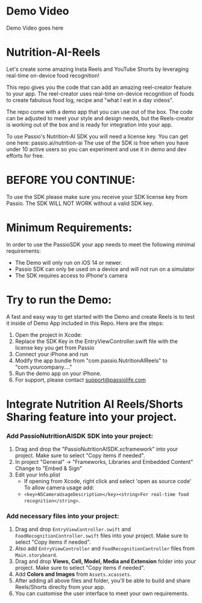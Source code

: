 # Demo Video

Demo Video goes here

# Nutrition-AI-Reels

Let's create some amazing Insta Reels and YouTube Shorts by leveraging real-time on-device food recognition! 

This repo gives you the code that can add an amazing reel-creator feature to your app. 
The reel-creator uses real-time on-device recognition of foods to create fabulous food log, recipe and "what I eat in a day videos". 

The repo come with a demo app that you can use out of the box. The code can be adjusted to meet your style and design needs, but the Reels-creator is working out of the box and is ready for integration into your app.

To use Passio's Nutrition-AI SDK you will need a license key. You can get one here: passio.ai/nutrition-ai The use of the SDK is free when you have under 10 active users so you can experiment and use it in demo and dev efforts for free.

# BEFORE YOU CONTINUE:
To use the SDK please make sure you receive your SDK license key from Passio. The SDK WILL NOT WORK without a valid SDK key.

# Minimum Requirements:
In order to use the PassioSDK your app needs to meet the following minimal requirements:

- The Demo will only run on iOS 14 or newer.
- Passio SDK can only be used on a device and will not run on a simulator
- The SDK requires access to iPhone's camera

# Try to run the Demo:
A fast and easy way to get started with the Demo and create Reels is to test it inside of Demo App included in this Repo. Here are the steps:

1. Open the project in Xcode:
2. Replace the SDK Key in the EntryViewController.swift file with the license key you get from Passio
3. Connect your iPhone and run
4. Modify the app bundle from "com.passio.NutritionAIReels" to "com.yourcompany...."
5. Run the demo app on your iPhone.
6. For support, please contact support@passiolife.com

# Integrate Nutrition AI Reels/Shorts Sharing feature into your project.

### Add PassioNutritionAISDK SDK into your project:

1. Drag and drop the "PassioNutritionAISDK.xcframework" into your project. Make sure to select "Copy items if needed".
2. In project "General" -> "Frameworks, Libraries and Embedded Content" Change to "Embed & Sign"
3. Edit your Info.plist
   - If opening from Xcode, right click and select 'open as source code' To allow camera usage add:
   - `<key>NSCameraUsageDescription</key><string>For real-time food recognition</string>`.

### Add necessary files into your project:
1. Drag and drop `EntryViewController.swift` and `FoodRecognitionController.swift` files into your project. Make sure to select "Copy items if needed".
2. Also add `EntryViewController` and `FoodRecognitionController` files from `Main.storyboard`.
3. Drag and drop **Views, Cell, Model, Media and Extension** folder into your project. Make sure to select "Copy items if needed".
4. Add **Colors and Images** from `Assets.xcassets`.
5. After adding all above files and folder, you'll be able to build and share Reels/Shorts direclty from your app.
6. You can customise the user interface to meet your own requirements.





